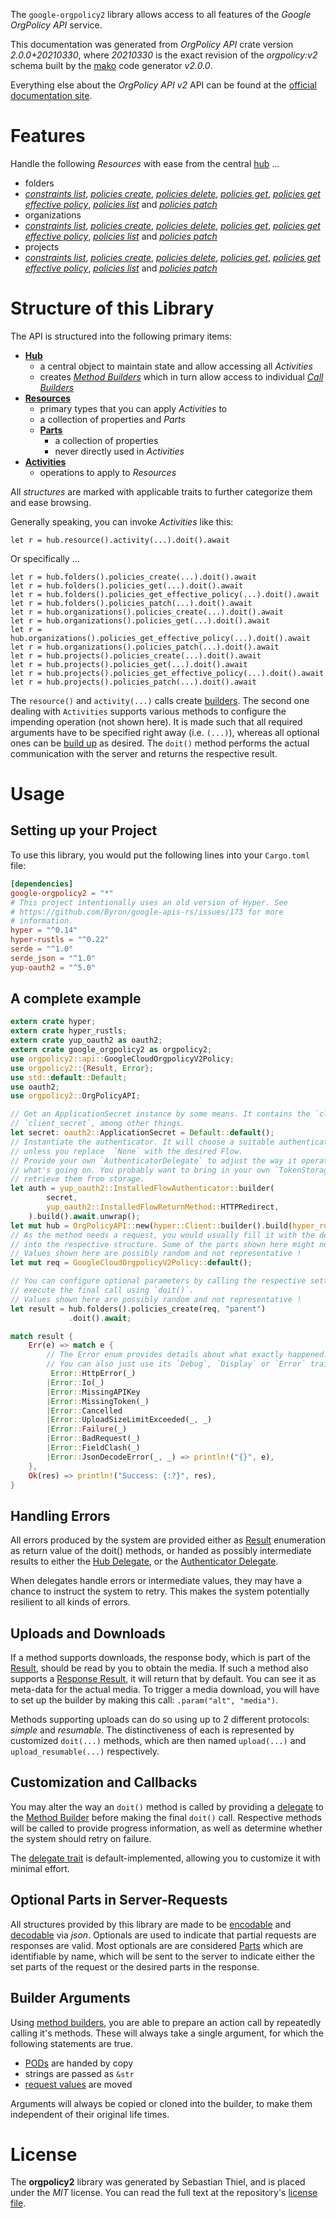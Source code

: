 <!---
DO NOT EDIT !
This file was generated automatically from 'src/mako/api/README.md.mako'
DO NOT EDIT !
-->
The `google-orgpolicy2` library allows access to all features of the *Google OrgPolicy API* service.

This documentation was generated from *OrgPolicy API* crate version *2.0.0+20210330*, where *20210330* is the exact revision of the *orgpolicy:v2* schema built by the [mako](http://www.makotemplates.org/) code generator *v2.0.0*.

Everything else about the *OrgPolicy API* *v2* API can be found at the
[official documentation site](https://cloud.google.com/resource-manager/docs/organization-policy/understanding-constraints).
# Features

Handle the following *Resources* with ease from the central [hub](https://docs.rs/google-orgpolicy2/2.0.0+20210330/google_orgpolicy2/OrgPolicyAPI) ... 

* folders
 * [*constraints list*](https://docs.rs/google-orgpolicy2/2.0.0+20210330/google_orgpolicy2/api::FolderConstraintListCall), [*policies create*](https://docs.rs/google-orgpolicy2/2.0.0+20210330/google_orgpolicy2/api::FolderPolicyCreateCall), [*policies delete*](https://docs.rs/google-orgpolicy2/2.0.0+20210330/google_orgpolicy2/api::FolderPolicyDeleteCall), [*policies get*](https://docs.rs/google-orgpolicy2/2.0.0+20210330/google_orgpolicy2/api::FolderPolicyGetCall), [*policies get effective policy*](https://docs.rs/google-orgpolicy2/2.0.0+20210330/google_orgpolicy2/api::FolderPolicyGetEffectivePolicyCall), [*policies list*](https://docs.rs/google-orgpolicy2/2.0.0+20210330/google_orgpolicy2/api::FolderPolicyListCall) and [*policies patch*](https://docs.rs/google-orgpolicy2/2.0.0+20210330/google_orgpolicy2/api::FolderPolicyPatchCall)
* organizations
 * [*constraints list*](https://docs.rs/google-orgpolicy2/2.0.0+20210330/google_orgpolicy2/api::OrganizationConstraintListCall), [*policies create*](https://docs.rs/google-orgpolicy2/2.0.0+20210330/google_orgpolicy2/api::OrganizationPolicyCreateCall), [*policies delete*](https://docs.rs/google-orgpolicy2/2.0.0+20210330/google_orgpolicy2/api::OrganizationPolicyDeleteCall), [*policies get*](https://docs.rs/google-orgpolicy2/2.0.0+20210330/google_orgpolicy2/api::OrganizationPolicyGetCall), [*policies get effective policy*](https://docs.rs/google-orgpolicy2/2.0.0+20210330/google_orgpolicy2/api::OrganizationPolicyGetEffectivePolicyCall), [*policies list*](https://docs.rs/google-orgpolicy2/2.0.0+20210330/google_orgpolicy2/api::OrganizationPolicyListCall) and [*policies patch*](https://docs.rs/google-orgpolicy2/2.0.0+20210330/google_orgpolicy2/api::OrganizationPolicyPatchCall)
* projects
 * [*constraints list*](https://docs.rs/google-orgpolicy2/2.0.0+20210330/google_orgpolicy2/api::ProjectConstraintListCall), [*policies create*](https://docs.rs/google-orgpolicy2/2.0.0+20210330/google_orgpolicy2/api::ProjectPolicyCreateCall), [*policies delete*](https://docs.rs/google-orgpolicy2/2.0.0+20210330/google_orgpolicy2/api::ProjectPolicyDeleteCall), [*policies get*](https://docs.rs/google-orgpolicy2/2.0.0+20210330/google_orgpolicy2/api::ProjectPolicyGetCall), [*policies get effective policy*](https://docs.rs/google-orgpolicy2/2.0.0+20210330/google_orgpolicy2/api::ProjectPolicyGetEffectivePolicyCall), [*policies list*](https://docs.rs/google-orgpolicy2/2.0.0+20210330/google_orgpolicy2/api::ProjectPolicyListCall) and [*policies patch*](https://docs.rs/google-orgpolicy2/2.0.0+20210330/google_orgpolicy2/api::ProjectPolicyPatchCall)




# Structure of this Library

The API is structured into the following primary items:

* **[Hub](https://docs.rs/google-orgpolicy2/2.0.0+20210330/google_orgpolicy2/OrgPolicyAPI)**
    * a central object to maintain state and allow accessing all *Activities*
    * creates [*Method Builders*](https://docs.rs/google-orgpolicy2/2.0.0+20210330/google_orgpolicy2/client::MethodsBuilder) which in turn
      allow access to individual [*Call Builders*](https://docs.rs/google-orgpolicy2/2.0.0+20210330/google_orgpolicy2/client::CallBuilder)
* **[Resources](https://docs.rs/google-orgpolicy2/2.0.0+20210330/google_orgpolicy2/client::Resource)**
    * primary types that you can apply *Activities* to
    * a collection of properties and *Parts*
    * **[Parts](https://docs.rs/google-orgpolicy2/2.0.0+20210330/google_orgpolicy2/client::Part)**
        * a collection of properties
        * never directly used in *Activities*
* **[Activities](https://docs.rs/google-orgpolicy2/2.0.0+20210330/google_orgpolicy2/client::CallBuilder)**
    * operations to apply to *Resources*

All *structures* are marked with applicable traits to further categorize them and ease browsing.

Generally speaking, you can invoke *Activities* like this:

```Rust,ignore
let r = hub.resource().activity(...).doit().await
```

Or specifically ...

```ignore
let r = hub.folders().policies_create(...).doit().await
let r = hub.folders().policies_get(...).doit().await
let r = hub.folders().policies_get_effective_policy(...).doit().await
let r = hub.folders().policies_patch(...).doit().await
let r = hub.organizations().policies_create(...).doit().await
let r = hub.organizations().policies_get(...).doit().await
let r = hub.organizations().policies_get_effective_policy(...).doit().await
let r = hub.organizations().policies_patch(...).doit().await
let r = hub.projects().policies_create(...).doit().await
let r = hub.projects().policies_get(...).doit().await
let r = hub.projects().policies_get_effective_policy(...).doit().await
let r = hub.projects().policies_patch(...).doit().await
```

The `resource()` and `activity(...)` calls create [builders][builder-pattern]. The second one dealing with `Activities` 
supports various methods to configure the impending operation (not shown here). It is made such that all required arguments have to be 
specified right away (i.e. `(...)`), whereas all optional ones can be [build up][builder-pattern] as desired.
The `doit()` method performs the actual communication with the server and returns the respective result.

# Usage

## Setting up your Project

To use this library, you would put the following lines into your `Cargo.toml` file:

```toml
[dependencies]
google-orgpolicy2 = "*"
# This project intentionally uses an old version of Hyper. See
# https://github.com/Byron/google-apis-rs/issues/173 for more
# information.
hyper = "^0.14"
hyper-rustls = "^0.22"
serde = "^1.0"
serde_json = "^1.0"
yup-oauth2 = "^5.0"
```

## A complete example

```Rust
extern crate hyper;
extern crate hyper_rustls;
extern crate yup_oauth2 as oauth2;
extern crate google_orgpolicy2 as orgpolicy2;
use orgpolicy2::api::GoogleCloudOrgpolicyV2Policy;
use orgpolicy2::{Result, Error};
use std::default::Default;
use oauth2;
use orgpolicy2::OrgPolicyAPI;

// Get an ApplicationSecret instance by some means. It contains the `client_id` and 
// `client_secret`, among other things.
let secret: oauth2::ApplicationSecret = Default::default();
// Instantiate the authenticator. It will choose a suitable authentication flow for you, 
// unless you replace  `None` with the desired Flow.
// Provide your own `AuthenticatorDelegate` to adjust the way it operates and get feedback about 
// what's going on. You probably want to bring in your own `TokenStorage` to persist tokens and
// retrieve them from storage.
let auth = yup_oauth2::InstalledFlowAuthenticator::builder(
        secret,
        yup_oauth2::InstalledFlowReturnMethod::HTTPRedirect,
    ).build().await.unwrap();
let mut hub = OrgPolicyAPI::new(hyper::Client::builder().build(hyper_rustls::HttpsConnector::with_native_roots()), auth);
// As the method needs a request, you would usually fill it with the desired information
// into the respective structure. Some of the parts shown here might not be applicable !
// Values shown here are possibly random and not representative !
let mut req = GoogleCloudOrgpolicyV2Policy::default();

// You can configure optional parameters by calling the respective setters at will, and
// execute the final call using `doit()`.
// Values shown here are possibly random and not representative !
let result = hub.folders().policies_create(req, "parent")
             .doit().await;

match result {
    Err(e) => match e {
        // The Error enum provides details about what exactly happened.
        // You can also just use its `Debug`, `Display` or `Error` traits
         Error::HttpError(_)
        |Error::Io(_)
        |Error::MissingAPIKey
        |Error::MissingToken(_)
        |Error::Cancelled
        |Error::UploadSizeLimitExceeded(_, _)
        |Error::Failure(_)
        |Error::BadRequest(_)
        |Error::FieldClash(_)
        |Error::JsonDecodeError(_, _) => println!("{}", e),
    },
    Ok(res) => println!("Success: {:?}", res),
}

```
## Handling Errors

All errors produced by the system are provided either as [Result](https://docs.rs/google-orgpolicy2/2.0.0+20210330/google_orgpolicy2/client::Result) enumeration as return value of
the doit() methods, or handed as possibly intermediate results to either the 
[Hub Delegate](https://docs.rs/google-orgpolicy2/2.0.0+20210330/google_orgpolicy2/client::Delegate), or the [Authenticator Delegate](https://docs.rs/yup-oauth2/*/yup_oauth2/trait.AuthenticatorDelegate.html).

When delegates handle errors or intermediate values, they may have a chance to instruct the system to retry. This 
makes the system potentially resilient to all kinds of errors.

## Uploads and Downloads
If a method supports downloads, the response body, which is part of the [Result](https://docs.rs/google-orgpolicy2/2.0.0+20210330/google_orgpolicy2/client::Result), should be
read by you to obtain the media.
If such a method also supports a [Response Result](https://docs.rs/google-orgpolicy2/2.0.0+20210330/google_orgpolicy2/client::ResponseResult), it will return that by default.
You can see it as meta-data for the actual media. To trigger a media download, you will have to set up the builder by making
this call: `.param("alt", "media")`.

Methods supporting uploads can do so using up to 2 different protocols: 
*simple* and *resumable*. The distinctiveness of each is represented by customized 
`doit(...)` methods, which are then named `upload(...)` and `upload_resumable(...)` respectively.

## Customization and Callbacks

You may alter the way an `doit()` method is called by providing a [delegate](https://docs.rs/google-orgpolicy2/2.0.0+20210330/google_orgpolicy2/client::Delegate) to the 
[Method Builder](https://docs.rs/google-orgpolicy2/2.0.0+20210330/google_orgpolicy2/client::CallBuilder) before making the final `doit()` call. 
Respective methods will be called to provide progress information, as well as determine whether the system should 
retry on failure.

The [delegate trait](https://docs.rs/google-orgpolicy2/2.0.0+20210330/google_orgpolicy2/client::Delegate) is default-implemented, allowing you to customize it with minimal effort.

## Optional Parts in Server-Requests

All structures provided by this library are made to be [encodable](https://docs.rs/google-orgpolicy2/2.0.0+20210330/google_orgpolicy2/client::RequestValue) and 
[decodable](https://docs.rs/google-orgpolicy2/2.0.0+20210330/google_orgpolicy2/client::ResponseResult) via *json*. Optionals are used to indicate that partial requests are responses 
are valid.
Most optionals are are considered [Parts](https://docs.rs/google-orgpolicy2/2.0.0+20210330/google_orgpolicy2/client::Part) which are identifiable by name, which will be sent to 
the server to indicate either the set parts of the request or the desired parts in the response.

## Builder Arguments

Using [method builders](https://docs.rs/google-orgpolicy2/2.0.0+20210330/google_orgpolicy2/client::CallBuilder), you are able to prepare an action call by repeatedly calling it's methods.
These will always take a single argument, for which the following statements are true.

* [PODs][wiki-pod] are handed by copy
* strings are passed as `&str`
* [request values](https://docs.rs/google-orgpolicy2/2.0.0+20210330/google_orgpolicy2/client::RequestValue) are moved

Arguments will always be copied or cloned into the builder, to make them independent of their original life times.

[wiki-pod]: http://en.wikipedia.org/wiki/Plain_old_data_structure
[builder-pattern]: http://en.wikipedia.org/wiki/Builder_pattern
[google-go-api]: https://github.com/google/google-api-go-client

# License
The **orgpolicy2** library was generated by Sebastian Thiel, and is placed 
under the *MIT* license.
You can read the full text at the repository's [license file][repo-license].

[repo-license]: https://github.com/Byron/google-apis-rsblob/master/LICENSE.md
